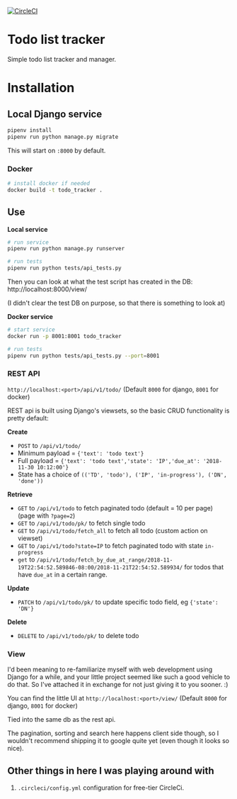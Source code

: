 [![CircleCI](https://circleci.com/gh/RomHartmann/todo_tracker.svg?style=svg)](https://circleci.com/gh/RomHartmann/todo_tracker)

Todo list tracker
=================

Simple todo list tracker and manager.

# Installation

## Local Django service

```bash
pipenv install
pipenv run python manage.py migrate
```

This will start on `:8000` by default.

### Docker

```bash
# install docker if needed
docker build -t todo_tracker .
```


## Use

**Local service**
```bash
# run service
pipenv run python manage.py runserver

# run tests
pipenv run python tests/api_tests.py
```

Then you can look at what the test script has created in the DB:
http://localhost:8000/view/

(I didn't clear the test DB on purpose, so that there is something to look at)

**Docker service**
```bash
# start service
docker run -p 8001:8001 todo_tracker

# run tests
pipenv run python tests/api_tests.py --port=8001
```

### REST API

`http://localhost:<port>/api/v1/todo/`  (Default `8000` for django, `8001` for docker)

REST api is built using Django's viewsets, so the basic CRUD functionality is pretty default:

**Create**
- `POST` to `/api/v1/todo/`
- Minimum payload = `{'text': 'todo text'}`
- Full payload = `{'text': 'todo text','state': 'IP','due_at': '2018-11-30 10:12:00'}`
- State has a choice of `(('TD', 'todo'), ('IP', 'in-progress'), ('DN', 'done'))`

**Retrieve**
- `GET` to `/api/v1/todo`  to fetch paginated todo (default = 10 per page) (page with `?page=2`)
- `GET` to `/api/v1/todo/pk/`  to fetch single todo
- `GET` to `/api/v1/todo/fetch_all`  to fetch all todo (custom action on viewset)
- `GET` to `/api/v1/todo?state=IP`  to fetch paginated todo with state `in-progress`
- `get` to `/api/v1/todo/fetch_by_due_at_range/2018-11-19T22:54:52.589846-08:00/2018-11-21T22:54:52.589934/` for todos that have `due_at` in a certain range.

**Update**
- `PATCH` to `/api/v1/todo/pk/` to update specific todo field, eg `{'state': 'DN'}`

**Delete**
- `DELETE` to `/api/v1/todo/pk/` to delete todo


### View
I'd been meaning to re-familiarize myself with web development using Django for a while, and your little project
seemed like such a good vehicle to do that.  So I've attached it in exchange for not just giving it to you sooner. :)

You can find the little UI at  `http://localhost:<port>/view/`  (Default `8000` for django, `8001` for docker)

Tied into the same db as the rest api. 
 
The pagination, sorting and search here happens client side though, so I wouldn't
recommend shipping it to google quite yet (even though it looks so nice).


## Other things in here I was playing around with 

1. `.circleci/config.yml` configuration for free-tier CircleCi.
